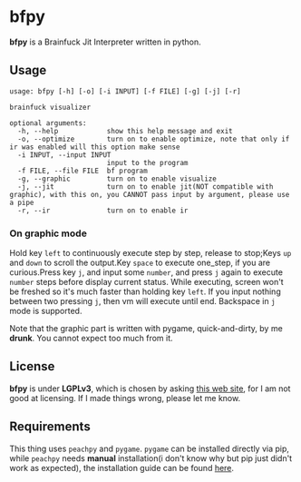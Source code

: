 # bfpy

**bfpy** is a Brainfuck Jit Interpreter written in python.

## Usage

```text
usage: bfpy [-h] [-o] [-i INPUT] [-f FILE] [-g] [-j] [-r]

brainfuck visualizer

optional arguments:
  -h, --help            show this help message and exit
  -o, --optimize        turn on to enable optimize, note that only if ir was enabled will this option make sense
  -i INPUT, --input INPUT
                        input to the program
  -f FILE, --file FILE  bf program
  -g, --graphic         turn on to enable visualize
  -j, --jit             turn on to enable jit(NOT compatible with graphic), with this on, you CANNOT pass input by argument, please use a pipe
  -r, --ir              turn on to enable ir
```

### On graphic mode

Hold key `left` to continuously execute step by step, release to stop;Keys `up` and `down` to scroll the output.Key `space` to execute one_step, if you are curious.Press key `j`, and input some `number`, and press `j` again to execute `number` steps before display current status. While executing, screen won't be freshed so it's much faster than holding key `left`. If you input nothing between two pressing `j`, then vm will execute until end. Backspace in `j` mode is supported.

Note that the graphic part is written with pygame, quick-and-dirty, by me **drunk**. You cannot expect too much from it.

## License

**bfpy** is under **LGPLv3**, which is chosen by asking [this web site](https://ufal.github.io/public-license-selector/), for I am not good at licensing. If I made things wrong, please let me know.

## Requirements

This thing uses `peachpy` and `pygame`. `pygame` can be installed directly via pip, while `peachpy` needs **manual** installation(i don't know why but pip just didn't work as expected), the installation guide can be found [here](https://github.com/Maratyszcza/PeachPy/blob/master/README.rst#installation).
